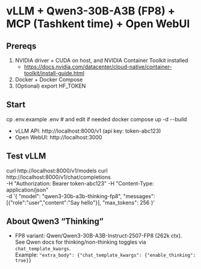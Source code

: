 # vLLM + Qwen3-30B-A3B (FP8) + MCP (Tashkent time) + Open WebUI

## Prereqs
1) NVIDIA driver + CUDA on host, and NVIDIA Container Toolkit installed  
   - https://docs.nvidia.com/datacenter/cloud-native/container-toolkit/install-guide.html
2) Docker + Docker Compose
3) (Optional) export HF_TOKEN

## Start
cp .env.example .env  # and edit if needed
docker compose up -d --build

- vLLM API:    http://localhost:8000/v1  (api key: token-abc123)
- Open WebUI:  http://localhost:3000

## Test vLLM
curl http://localhost:8000/v1/models
curl http://localhost:8000/v1/chat/completions \
  -H "Authorization: Bearer token-abc123" -H "Content-Type: application/json" \
  -d '{
    "model": "qwen3-30b-a3b-thinking-fp8",
    "messages": [{"role":"user","content":"Say hello"}],
    "max_tokens": 256
  }'

## About Qwen3 “Thinking”
- FP8 variant: Qwen/Qwen3-30B-A3B-Instruct-2507-FP8 (262k ctx).  
  See Qwen docs for thinking/non-thinking toggles via `chat_template_kwargs`.  
  Example: `"extra_body": {"chat_template_kwargs": {"enable_thinking": true}}`  

